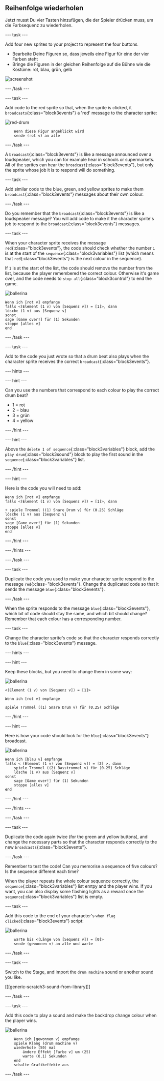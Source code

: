 ## Reihenfolge wiederholen

Jetzt musst Du vier Tasten hinzufügen, die der Spieler drücken muss, um die Farbsequenz zu wiederholen.

\--- task \---

Add four new sprites to your project to represent the four buttons.

+ Bearbeite Deine Figuren so, dass jeweils eine Figur für eine der vier Farben steht
+ Bringe die Figuren in der gleichen Reihenfolge auf die Bühne wie die Kostüme: rot, blau, grün, gelb

![screenshot](images/colour-drums.png)

\--- /task \---

\--- task \---

Add code to the red sprite so that, when the sprite is clicked, it `broadcasts`{:class="block3events"} a 'red' message to the character sprite:

![red-drum](images/red_drum.png)

```blocks3
    Wenn diese Figur angeklickt wird
    sende (rot v) an alle
```

\--- /task \---

A `broadcast`{:class="block3events"} is like a message announced over a loudspeaker, which you can for example hear in schools or supermarkets. All of the sprites can hear the `broadcast`{:class="block3events"}, but only the sprite whose job it is to respond will do something.

\--- task \---

Add similar code to the blue, green, and yellow sprites to make them `broadcast`{:class="block3events"} messages about their own colour.

\--- /task \---

Do you remember that the `broadcast`{:class="block3events"} is like a loudspeaker message? You will add code to make it the character sprite's job to respond to the `broadcast`{:class="block3events"} messages.

\--- task \---

When your character sprite receives the message `red`{:class="block3events"}, the code should check whether the number `1` is at the start of the `sequence`{:class="block3variables"} list (which means that `red`{:class="block3events"} is the next colour in the sequence).

If `1` is at the start of the list, the code should remove the number from the list, because the player remembered the correct colour. Otherwise it's game over, and the code needs to `stop all`{:class="block3control"} to end the game.

![ballerina](images/ballerina.png)

```blocks3
Wenn ich [rot v] empfange
falls <(Element (1 v) von [Sequenz v]) = [1]>, dann 
lösche (1 v) aus [Sequenz v]
sonst 
sage [Game over!] für (1) Sekunden
stoppe [alles v]
end
```

\--- /task \---

\--- task \---

Add to the code you just wrote so that a drum beat also plays when the character sprite receives the correct `broadcast`{:class="block3events"}.

\--- hints \---

\--- hint \---

Can you use the numbers that correspond to each colour to play the correct drum beat?

+ 1 = rot
+ 2 = blau
+ 3 = grün
+ 4 = yellow

\--- /hint \---

\--- hint \---

Above the `delete 1 of sequence`{:class="block3variables"} block, add the `play drum`{:class="block3sound"} block to play the first sound in the `sequence`{:class="block3variables"} list.

\--- /hint \---

\--- hint \---

Here is the code you will need to add:

```blocks3
Wenn ich [rot v] empfange
falls <(Element (1 v) von [Sequenz v]) = [1]>, dann 

+ spiele Trommel ((1) Snare Drum v) für (0.25) Schläge
lösche (1 v) aus [Sequenz v]
sonst 
sage [Game over!] für (1) Sekunden
stoppe [alles v]
end
```

\--- /hint \---

\--- /hints \---

\--- /task \---

\--- task \---

Duplicate the code you used to make your character sprite respond to the message `red`{:class="block3events"}. Change the duplicated code so that it sends the message `blue`{:class="block3events"}.

\--- /task \---

When the sprite responds to the message `blue`{:class="block3events"}, which bit of code should stay the same, and which bit should change? Remember that each colour has a corresponding number.

\--- task \---

Change the character sprite's code so that the character responds correctly to the `blue`{:class="block3events"} message.

\--- hints \---

\--- hint \---

Keep these blocks, but you need to change them in some way:

![ballerina](images/ballerina.png)

```blocks3
<(Element (1 v) von [Sequenz v]) = [1]>

Wenn ich [rot v] empfange

spiele Trommel ((1) Snare Drum v) für (0.25) Schläge
```

\--- /hint \---

\--- hint \---

Here is how your code should look for the `blue`{:class="block3events"} broadcast.

![ballerina](images/ballerina.png)

```blocks3
Wenn ich [blau v] empfange
falls < (Element (1 v) von [Sequenz v]) = [2] >, dann 
    spiele Trommel ((2) Basstrommel v) für (0.25) Schläge
    lösche (1 v) aus [Sequenz v]
sonst 
    sage [Game over!] für (1) Sekunden
    stoppe [alles v]
end
```

\--- /hint \---

\--- /hints \---

\--- /task \---

\--- task \---

Duplicate the code again twice (for the green and yellow buttons), and change the necessary parts so that the character responds correctly to the new `broadcasts`{:class="block3events"}.

\--- /task \---

Remember to test the code! Can you memorise a sequence of five colours? Is the sequence different each time?

When the player repeats the whole colour sequence correctly, the `sequence`{:class="block3variables"} list emtpy and the player wins. If you want, you can also display some flashing lights as a reward once the `sequence`{:class="block3variables"} list is empty.

\--- task \---

Add this code to the end of your character's `when flag clicked`{:class="block3events"} script:

![ballerina](images/ballerina.png)

```blocks3
    warte bis <(Länge von [Sequenz v]) = [0]>
    sende (gewonnen v) an alle und warte
```

\--- /task \---

\--- task \---

Switch to the Stage, and import the `drum machine` sound or another sound you like.

[[[generic-scratch3-sound-from-library]]]

\--- /task \---

\--- task \---

Add this code to play a sound and make the backdrop change colour when the player wins.

![ballerina](images/stage.png)

```blocks3
    Wenn ich [gewonnen v] empfange
    spiele Klang (drum machine v)
    wiederhole (50) mal 
        ändere Effekt [Farbe v] um (25)
        warte (0.1) Sekunden
    end
    schalte Grafikeffekte aus
```

\--- /task \---